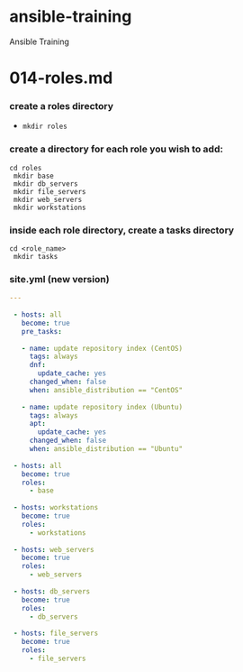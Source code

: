 # ansible-training
Ansible Training

# 014-roles.md

### create a roles directory

- `mkdir roles`

### create a directory for each role you wish to add:

```shell
cd roles
 mkdir base
 mkdir db_servers
 mkdir file_servers
 mkdir web_servers
 mkdir workstations
```

### inside each role directory, create a tasks directory

```shell
cd <role_name>
 mkdir tasks
```

### site.yml (new version)

```yaml
---
 
 - hosts: all
   become: true
   pre_tasks:
 
   - name: update repository index (CentOS)
     tags: always
     dnf:
       update_cache: yes
     changed_when: false
     when: ansible_distribution == "CentOS"
 
   - name: update repository index (Ubuntu)
     tags: always
     apt:
       update_cache: yes
     changed_when: false
     when: ansible_distribution == "Ubuntu"
 
 - hosts: all
   become: true
   roles:
     - base
    
 - hosts: workstations
   become: true
   roles:
     - workstations
 
 - hosts: web_servers
   become: true
   roles:
     - web_servers
 
 - hosts: db_servers
   become: true
   roles:
     - db_servers
 
 - hosts: file_servers
   become: true
   roles:
     - file_servers
```
